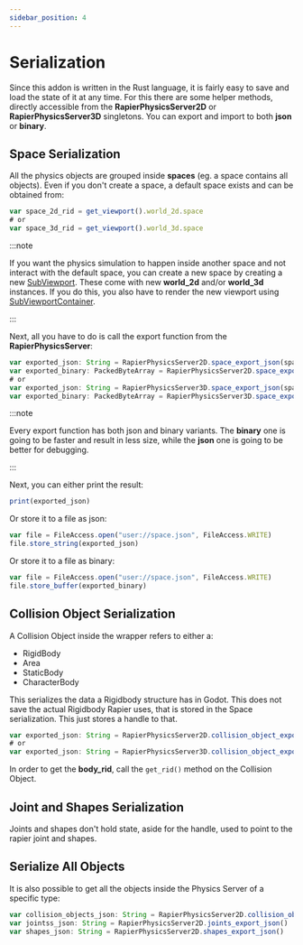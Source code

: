 ```yaml
---
sidebar_position: 4
---
```


# Serialization

Since this addon is written in the Rust language, it is fairly easy to save and load the state of it at any time. For this there are some helper methods, directly accessible from the **RapierPhysicsServer2D** or **RapierPhysicsServer3D** singletons. You can export and import to both **json** or **binary**.

## Space Serialization

All the physics objects are grouped inside **spaces** (eg. a space contains all objects). Even if you don't create a space, a default space exists and can be obtained from:

```js
var space_2d_rid = get_viewport().world_2d.space
# or
var space_3d_rid = get_viewport().world_3d.space
```


:::note

If you want the physics simulation to happen inside another space and not interact with the default space, you can create a new space by creating a new [SubViewport](https://docs.godotengine.org/en/stable/tutorials/rendering/viewports.html). These come with new **world_2d** and/or **world_3d** instances. If you do this, you also have to render the new viewport using [SubViewportContainer](https://docs.godotengine.org/en/stable/classes/class_subviewportcontainer.html#class-subviewportcontainer).

:::

Next, all you have to do is call the export function from the **RapierPhysicsServer**:

```js
var exported_json: String = RapierPhysicsServer2D.space_export_json(space_2d_rid)
var exported_binary: PackedByteArray = RapierPhysicsServer2D.space_export_binary(space_2d_rid)
# or
var exported_json: String = RapierPhysicsServer3D.space_export_json(space_3d_rid)
var exported_binary: PackedByteArray = RapierPhysicsServer3D.space_export_binary(space_3d_rid)
```


:::note

Every export function has both json and binary variants. The **binary** one is going to be faster and result in  less size, while the **json** one is going to be better for debugging.

:::

Next, you can either print the result:

```js
print(exported_json)
```

Or store it to a file as json:

```js
var file = FileAccess.open("user://space.json", FileAccess.WRITE)
file.store_string(exported_json)
```

Or store it to a file as binary:

```js
var file = FileAccess.open("user://space.json", FileAccess.WRITE)
file.store_buffer(exported_binary)
```

## Collision Object Serialization

A Collision Object inside the wrapper refers to either a:
- RigidBody
- Area
- StaticBody
- CharacterBody

This serializes the data a Rigidbody structure has in Godot. This does not save the actual Rigidbody Rapier uses, that is stored in the Space serialization. This just stores a handle to that.

```js
var exported_json: String = RapierPhysicsServer2D.collision_object_export_json(body_rid)
# or
var exported_json: String = RapierPhysicsServer3D.collision_object_export_json(body_rid)
```

In order to get the **body_rid**, call the `get_rid()` method on the Collision Object.

## Joint and Shapes Serialization

Joints and shapes don't hold state, aside for the handle, used to point to the rapier joint and shapes.

## Serialize All Objects

It is also possible to get all the objects inside the Physics Server of a specific type:

```js
var collision_objects_json: String = RapierPhysicsServer2D.collision_objects_export_json()
var jointss_json: String = RapierPhysicsServer2D.joints_export_json()
var shapes_json: String = RapierPhysicsServer2D.shapes_export_json()
```
